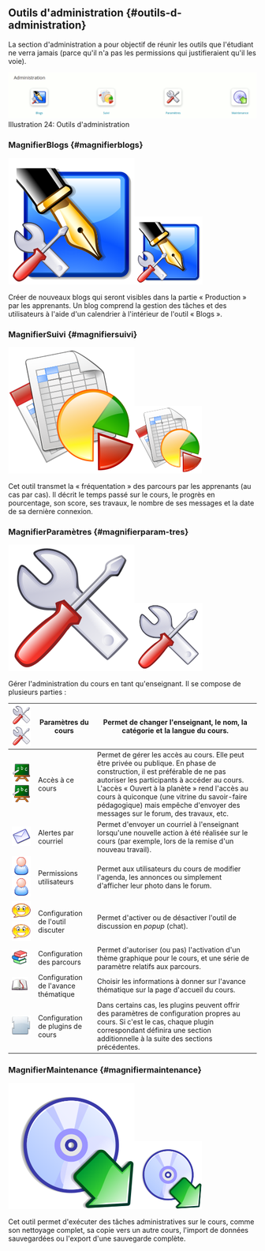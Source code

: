 ## Outils d&#039;administration {#outils-d-administration}

La section d&#039;administration a pour objectif de réunir les outils que l&#039;étudiant ne verra jamais (parce qu&#039;il n&#039;a pas les permissions qui justifieraient qu&#039;il les voie).

![](../assets/coursadministration.png)Illustration 24: Outils d&#039;administration

### MagnifierBlogs {#magnifierblogs}

![](../assets/image46.svg)![](../assets/image46.png)

Créer de nouveaux blogs qui seront visibles dans la partie « Production » par les apprenants. Un blog comprend la gestion des tâches et des utilisateurs à l&#039;aide d&#039;un calendrier à l&#039;intérieur de l&#039;outil « Blogs ».

### MagnifierSuivi {#magnifiersuivi}

![](../assets/image47.svg)![](../assets/image47.png)

Cet outil transmet la « fréquentation » des parcours par les apprenants (au cas par cas). Il décrit le temps passé sur le cours, le progrès en pourcentage, son score, ses travaux, le nombre de ses messages et la date de sa dernière connexion.

### MagnifierParamètres {#magnifierparam-tres}

![](../assets/image48.svg)![](../assets/image48.png)

Gérer l&#039;administration du cours en tant qu&#039;enseignant. Il se compose de plusieurs parties :

| ![](../assets/graphics109.svg)![](../assets/graphics109.png) | Paramètres du cours | Permet de changer l&#039;enseignant, le nom, la catégorie et la langue du cours. |
| --- | --- | --- |
| ![](../assets/graphics110.svg)![](../assets/graphics110.png) | Accès à ce cours | Permet de gérer les accès au cours. Elle peut être privée ou publique. En phase de construction, il est préférable de ne pas autoriser les participants à accéder au cours. L&#039;accès « Ouvert à la planète » rend l&#039;accès au cours à quiconque (une vitrine du savoir-faire pédagogique) mais empêche d&#039;envoyer des messages sur le forum, des travaux, etc. |
| ![](../assets/images281.png) | Alertes par courriel | Permet d&#039;envoyer un courriel à l&#039;enseignant lorsqu&#039;une nouvelle action à été réalisée sur le cours (par exemple, lors de la remise d&#039;un nouveau travail). |
| ![](../assets/images282.svg)![](../assets/images282.png) | Permissions utilisateurs | Permet aux utilisateurs du cours de modifier l&#039;agenda, les annonces ou simplement d&#039;afficher leur photo dans le forum. |
| ![](../assets/images283.svg)![](../assets/images283.png) | Configuration de l&#039;outil discuter | Permet d&#039;activer ou de désactiver l&#039;outil de discussion en _popup_ (chat). |
| ![](../assets/images284.png) | Configuration des parcours | Permet d&#039;autoriser (ou pas) l&#039;activation d&#039;un thème graphique pour le cours, et une série de paramètre relatifs aux parcours. |
| ![](../assets/images285.png) | Configuration de l&#039;avance thématique | Choisir les informations à donner sur l&#039;avance thématique sur la page d&#039;accueil du cours. |
| ![](../assets/image291.png) | Configuration de plugins de cours | Dans certains cas, les plugins peuvent offrir des paramètres de configuration propres au cours. Si c&#039;est le cas, chaque plugin correspondant définira une section additionnelle à la suite des sections précédentes. |

### MagnifierMaintenance {#magnifiermaintenance}

![](../assets/image49.svg)![](../assets/image49.png)

Cet outil permet d&#039;exécuter des tâches administratives sur le cours, comme son nettoyage complet, sa copie vers un autre cours, l&#039;import de données sauvegardées ou l&#039;export d&#039;une sauvegarde complète.